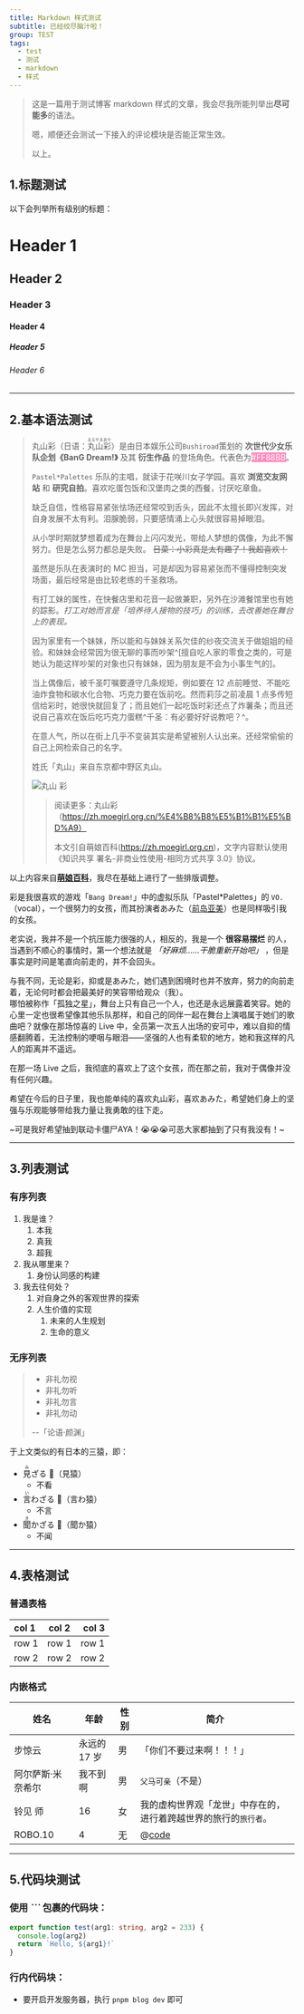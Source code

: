 ```yaml
---
title: Markdown 样式测试
subtitle: 已经绞尽脑汁啦！
group: TEST
tags:
  - test
  - 测试
  - markdown
  - 样式
---
```


> 这是一篇用于测试博客 markdown 样式的文章，我会尽我所能列举出**尽可能多**的语法。
>
> 嗯，顺便还会测试一下接入的评论模块是否能正常生效。
>
> 以上。

<!-- more -->

## 1.标题测试

以下会列举所有级别的标题：

# Header 1

## Header 2

### Header 3

#### Header 4

##### Header 5

###### Header 6

---

## 2.基本语法测试

> 丸山彩（日语：<ruby>丸山<rt>まるやま</rt>彩<rt>あや</rt></ruby>）是由日本娱乐公司`Bushiroad`策划的 **次世代少女乐队企划《BanG Dream!》** 及其 **衍生作品** 的登场角色。代表色为<span style="background: #FF88BB; color: white;">#FF88BB</span>。
>
> `Pastel*Palettes` 乐队的主唱，就读于花咲川女子学园。喜欢 **浏览交友网站** 和 **研究自拍**。喜欢吃蛋包饭和汉堡肉之类的西餐，讨厌吃章鱼。
>
> 缺乏自信，性格容易紧张怯场还经常咬到舌头，因此不太擅长即兴发挥，对自身发展不太有利。泪腺脆弱，只要感情涌上心头就很容易掉眼泪。
>
> 从小学时期就梦想着成为在舞台上闪闪发光，带给人梦想的偶像，为此不懈努力。但是怎么努力都总是失败。 ~~日菜：小彩真是太有趣了！我超喜欢！~~
>
> 虽然是乐队在表演时的 MC 担当，可是却因为容易紧张而不懂得控制突发场面，最后经常是由比较老练的千圣救场。
>
> 有打工妹的属性，在快餐店里和花音一起做兼职，另外在沙滩餐馆里也有她的踪影。_打工对她而言是「培养待人接物的技巧」的训练，去改善她在舞台上的表现。_
>
> 因为家里有一个妹妹，所以能和与妹妹关系欠佳的纱夜交流关于做姐姐的经验。和妹妹会经常因为很无聊的事而吵架^[擅自吃人家的零食之类的，可是她认为能这样吵架的对象也只有妹妹，因为朋友是不会为小事生气的]。
>
> 当上偶像后，被千圣叮嘱要遵守几条规矩，例如要在 12 点前睡觉、不能吃油炸食物和碳水化合物、巧克力要在饭前吃。然而莉莎之前凌晨 1 点多传短信给彩时，她很快就回复了；而且她们一起吃饭时彩还点了炸薯条；而且还说自己喜欢在饭后吃巧克力蛋糕^千圣：有必要好好说教吧？^。
>
> 在意人气，所以在街上几乎不变装其实是希望被别人认出来。还经常偷偷的自己上网检索自己的名字。
>
> 姓氏「丸山」来自东京都中野区丸山。
>
> ![丸山 彩](../assets/Img_aya_ohmori.png)
>
> > 阅读更多：丸山彩（https://zh.moegirl.org.cn/%E4%B8%B8%E5%B1%B1%E5%BD%A9）
> >
> > 本文引自萌娘百科(https://zh.moegirl.org.cn)，文字内容默认使用《知识共享 署名-非商业性使用-相同方式共享 3.0》协议。

以上内容来自[**萌娘百科**](https://zh.moegirl.org.cn)，我尽在基础上进行了一些排版调整。

彩是我很喜欢的游戏「`Bang Dream!`」中的虚拟乐队「Pastel\*Palettes」的 `VO.`（vocal），一个很努力的女孩，而其扮演者あみた（[前岛亚美](https://zh.moegirl.org.cn/%E5%89%8D%E5%B2%9B%E4%BA%9A%E7%BE%8E)）也是同样吸引我的女孩。

老实说，我并不是一个抗压能力很强的人，相反的，我是一个 **很容易摆烂** 的人，当遇到不顺心的事情时，第一个想法就是 *「好麻烦……干脆重新开始吧」* ，但是事实是时间是笔直向前走的，并不会回头。

与我不同，无论是彩，抑或是あみた，她们遇到困境时也并不放弃，努力的向前走着，无论何时都会把最美好的笑容带给观众（我）。\
哪怕被称作「孤独之星」，舞台上只有自己一个人，也还是永远展露着笑容。她的心里一定也很希望像其他乐队那样，和自己的同伴一起在舞台上演唱属于她们的歌曲吧？就像在那场惊喜的 Live 中，全员第一次五人出场的安可中，难以自抑的情感翻腾着，无法控制的哽咽与眼泪——坚强的人也有柔软的地方，她和我这样的凡人的距离并不遥远。

在那一场 Live 之后，我彻底的喜欢上了这个女孩，而在那之前，我对于偶像并没有任何兴趣。

希望在今后的日子里，我也能单纯的喜欢丸山彩，喜欢あみた，希望她们身上的坚强与乐观能够带给我力量让我勇敢的往下走。

~可是我好希望抽到联动卡僵尸AYA！😭😭😭可恶大家都抽到了只有我没有！~

---

## 3.列表测试

### 有序列表

1. 我是谁？
   1. 本我
   2. 真我
   3. 超我
2. 我从哪里来？
   1. 身份认同感的构建
3. 我去往何处？
   1. 对自身之外的客观世界的探索
   2. 人生价值的实现
      1. 未来的人生规划
      2. 生命的意义

### 无序列表

> - 非礼勿视
> - 非礼勿听
> - 非礼勿言
> - 非礼勿动
>
> --「论语·颜渊」

于上文类似的有日本的三猿，即：

- <ruby>見<rt>み</rt></ruby>ざる 🙈（見猿）
  - 不看
- <ruby>言<rt>い</rt></ruby>わざる 🙊（言わ猿）
  - 不言
- <ruby>聞<rt>き</rt></ruby>かざる 🙉（聞か猿）
  - 不闻

---

## 4.表格测试

### 普通表格

| col 1 | col 2 | col 3 |
| :---- | :---: | ----: |
| row 1 | row 1 | row 1 |
| row 2 | row 2 | row 2 |

### 内嵌格式

| 姓名              | 年龄         | 性别 | 简介                                                             |
| ----------------- | ------------ | ---- | ---------------------------------------------------------------- |
| 步惊云            | 永远的 17 岁 | 男   | 「你们不要过来啊！！！」                                         |
| 阿尔萨斯·米奈希尔 | 我不到啊     | 男   | `父马可亲`（不是）                                               |
| 铃见 师           | 16           | 女   | 我的虚构世界观「龙世」中存在的，进行着跨越世界的旅行的`旅行者`。 |
| ROBO.10           | 4            | 无   | @[code](../enhance.ts)                                           |

---

## 5.代码块测试

### 使用 _```_ 包裹的代码块：

```ts
export function test(arg1: string, arg2 = 233) {
  console.log(arg2)
  return `Hello, ${arg1}!`
}
```

### 行内代码块：

- 要开启开发服务器，执行 `pnpm blog dev` 即可
